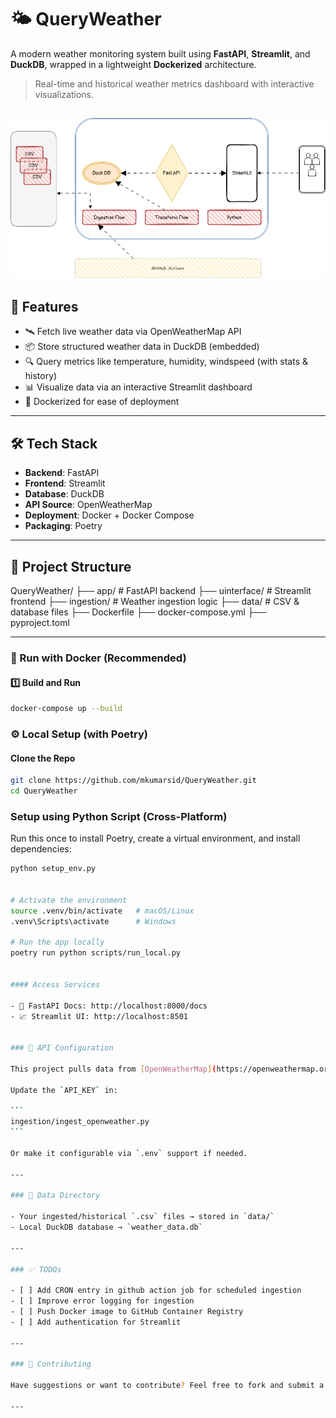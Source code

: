 # 🌤️ QueryWeather

A modern weather monitoring system built using **FastAPI**, **Streamlit**, and **DuckDB**, wrapped in a lightweight **Dockerized** architecture.

> Real-time and historical weather metrics dashboard with interactive visualizations.

## ![Query Weather](images/SystemDiagram.png "Query Weather")

## 🚀 Features

- 🛰️ Fetch live weather data via OpenWeatherMap API
- 📦 Store structured weather data in DuckDB (embedded)
- 🔍 Query metrics like temperature, humidity, windspeed (with stats & history)
- 📊 Visualize data via an interactive Streamlit dashboard
- 🐳 Dockerized for ease of deployment

---

## 🛠️ Tech Stack

- **Backend**: FastAPI
- **Frontend**: Streamlit
- **Database**: DuckDB
- **API Source**: OpenWeatherMap
- **Deployment**: Docker + Docker Compose
- **Packaging**: Poetry

---

## 🧱 Project Structure

QueryWeather/
├── app/ # FastAPI backend
├── uinterface/ # Streamlit frontend
├── ingestion/ # Weather ingestion logic
├── data/ # CSV & database files
├── Dockerfile
├── docker-compose.yml
├── pyproject.toml

---

### 🐳 Run with Docker (Recommended)

#### 1️⃣ Build and Run

```bash
docker-compose up --build
```

### ⚙️ Local Setup (with Poetry)

#### Clone the Repo

```bash
git clone https://github.com/mkumarsid/QueryWeather.git
cd QueryWeather
```

### Setup using Python Script (Cross-Platform)

Run this once to install Poetry, create a virtual environment, and install dependencies:

````bash
python setup_env.py


# Activate the environment
source .venv/bin/activate   # macOS/Linux
.venv\Scripts\activate      # Windows

# Run the app locally
poetry run python scripts/run_local.py


#### Access Services

- 🚀 FastAPI Docs: http://localhost:8000/docs
- 📈 Streamlit UI: http://localhost:8501


### 🔑 API Configuration

This project pulls data from [OpenWeatherMap](https://openweathermap.org/api).

Update the `API_KEY` in:

```
ingestion/ingest_openweather.py
```

Or make it configurable via `.env` support if needed.

---

### 📁 Data Directory

- Your ingested/historical `.csv` files → stored in `data/`
- Local DuckDB database → `weather_data.db`

---

### ✅ TODOs

- [ ] Add CRON entry in github action job for scheduled ingestion
- [ ] Improve error logging for ingestion
- [ ] Push Docker image to GitHub Container Registry
- [ ] Add authentication for Streamlit

---

### 🤝 Contributing

Have suggestions or want to contribute? Feel free to fork and submit a pull request.

---
````
